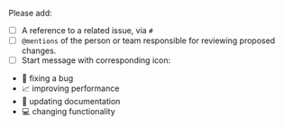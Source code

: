 Please add:

 - [ ] A reference to a related issue, via `#`
 - [ ] `@mentions` of the person or team responsible for reviewing proposed changes.
 - [ ] Start message with corresponding icon:
 -  🐛 fixing a bug
 - 📈 improving performance
 - 📝 updating documentation
 - 💻 changing functionality
 
